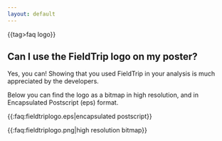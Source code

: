 ```yaml
---
layout: default
---
```


{{tag>faq logo}}

## Can I use the FieldTrip logo on my poster?

Yes, you can! Showing that you used FieldTrip in your analysis is much appreciated by the developers.

Below you can find the logo as a bitmap in high resolution, and in Encapsulated Postscript (eps) format.

{{:faq:fieldtriplogo.eps|encapsulated postscript}}

{{:faq:fieldtriplogo.png|high resolution bitmap}}

